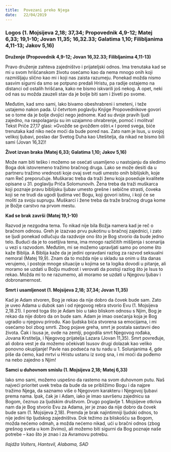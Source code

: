 ```yaml
---
title:  Povezani preko Njega
date:   22/04/2019
---
```


### Logos (1. Mojsijeva 2,18; 37,34; Propovednik 4,9-12; Matej 6,33; 19,1-10; Jovan 11,35; 16,32.33; Galatima 1,10; Filibljanima 4,11-13; Jakov 5,16)

**Druženje (Propovednik 4,9-12; Jovan 16,32.33; Filibljanima 4,11-13)**

Pravo druženje zahteva zajedništvo i prijateljski odnos. Ima trenutaka kad se mi u svom hrišćanskom životu osećamo kao da nema mnogo onih koji razmišljaju slično kao mi i koji nas zaista razumeju. Ponekad možda nismo sasvim sigurni da smo se potpuno predali Hristu, pa radije ostajemo na distanci od ostalih hrišćana, kako ne bismo iskvarili još nekog. A opet, neki od nas su možda zauzeli stav da je bolje biti sam i živeti po svome.

Međutim, kad smo sami, lako bivamo obeshrabreni i smeteni, i teže ustajemo nakon pada. U četvrtom poglavlju Knjige Propovednikove govori se o tome da je bolje dvojici nego jednome. Kad su dvoje pravih ljudi zajedno, na raspolaganju su im uzajamno ohrabrenje, pomoć i molitva! Tekst Priče 27,17 glasi: »Gvožđe se gvožđem oštri.« I pored svega, biće trenutaka kad niko neće moći da bude pored nas. Zato nam je Isus, u svojoj velikoj ljubavi, poslao dar Svetog Duha kao Utešitelja, da nikad ne bismo bili sami (Jovan 16,32)!

**Život izvan braka (Matej 6,33; Galatima 1,10; Jakov 5,16)**

Može nam biti teško i možemo se osećati usamljeno u nastojanju da sledimo Boga dok istovremeno tražimo bračnog druga. Lako se može desiti da u partneru tražimo vrednosti koje ovaj svet nudi umesto onih biblijskih, koje nam Reč preporučuje. Muškarac treba da traži ženu koja poseduje kvalitete opisane u 31. poglavlju Priča Solomunovih. Žena treba da traži muškarca koji poznaje pravu biblijsku ljubav umesto grešne i sebične strasti, čoveka koji se ne trudi da ugodi ljudima već Bogu, koji govori istinu, i koji će se moliti za svoju suprugu. Muškarci i žene treba da traže bračnog druga kome je Božje carstvo na prvom mestu.

**Kad se brak završi (Matej 19,1-10)**

Razvod je nezgodna tema. To nikad nije bila Božja namera kad je reč o bračnom odnosu. Greh je izazvao prvu pukotinu u bračnoj zajednici, i zato se ljudi ponekad odlučuju da razdvoje ono što je Bog stvorio da bude jedno telo. Budući da je to osetljiva tema, ima mnogo različitih mišljenja i scenarija u vezi s razvodom. Međutim, mi se možemo upravljati samo po onome što kaže Biblija. A Biblija kaže da je jedini opravdani razlog za razvod seksualni nemoral (Matej 19,9). Znam da to možda nije u skladu sa onim u šta danas verujemo, i postoje mnoge situacije u kojima se ta logika dovodi u pitanje, ali moramo se uzdati u Božju mudrost i verovati da postoji razlog što je Isus to rekao. Možda mi to ne razumemo, ali moramo se uzdati u Njegovu ljubav i dobronamernost.

**Smrt i usamljenost (1. Mojsijeva 2,18; 37,34; Jovan 11,35)**

Kad je Adam stvoren, Bog je rekao da nije dobro da čovek bude sam. Zato je uveo Adama u dubok san i od njegovog rebra stvorio Evu (1. Mojsijeva 2,18.21). I pored toga što je Adam bio u tako bliskom odnosu s Njim, Bog je rekao da nije dobro da on bude sam. Adam je imao osećanja koja je Bog ugradio u njegovu prirodu. Kao ljudska bića stvorena sa emocijama, i mi osećamo bol zbog smrti. Zbog pojave greha, smrt je postala sastavni deo života. Čak i Isusa je, ovde na zemlji, pogodila smrt Njegovog rođaka, Jovana Krstitelja, i Njegovog prijatelja Lazara (Jovan 11,35). Smrt povređuje, ali dobra vest je da možemo očekivati Isusov drugi dolazak kao veliko ponovno okupljanje! Pavle nas podseća na tu nadu u 1. Solunjanima 4, gde piše da ćemo, kad mrtvi u Hristu ustanu iz svog sna, i mi moći da pođemo na nebo zajedno s Njim!

**Samci u duhovnom smislu (1. Mojsijeva 2,18; Matej 6,33)**

Iako smo sami, možemo uspešno da rastemo na svom duhovnom putu. Naš najveći prioritet uvek treba da bude da se približimo Bogu i da najpre tražimo Njega, da saznamo više o Njegovom karakteru i Njegovoj ljubavi prema nama. Ipak, čak je i Adam, iako je imao savršenu zajednicu sa Bogom, čeznuo za ljudskim društvom. Drugo poglavlje 1. Mojsijeve otkriva nam da je Bog stvorio Evu za Adama, jer je znao da nije dobro da čovek bude sam (1. Mojsijeva 2,18). Premda je brak najintimniji ljudski odnos, to nije jedini tip ljudskog zajedništva. Dok težimo za bliskošću sa Bogom, možda nećemo odmah, a možda nećemo nikad, ući u bračni odnos (zbog grešnog sveta u kom živimo), ali možemo biti sigurni da Bog poznaje naše potrebe – kao što je znao i za Avramovu potrebu.

*Ilajdža Volters, Hantsvil, Alabama, SAD*

